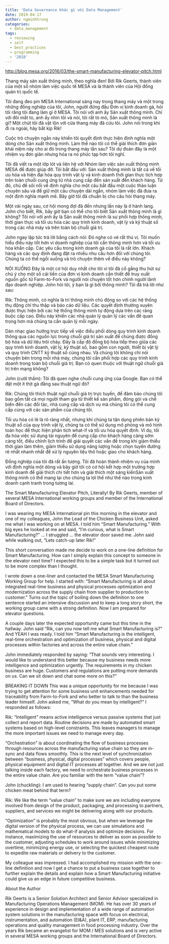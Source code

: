 ```yaml
---
title: 'Data Governance khác gì với Data Management'
date: 2019-04-17
author: ngminhtrung
categories:
  - data_management
tags:
  - reviewing
  - self
  - best_practices
  - programming
  - '2018'
---
```


http://blog.mesa.org/2016/03/the-smart-manufacturing-elevator-pitch.html

Thang máy sản xuất thông minh, theo nghĩa đen!
Bởi Rik Geerts, thành viên của một số nhóm làm việc quốc tế MESA và là thành viên của Hội đồng quản trị quốc tế.

Tôi đang đeo pin MESA International sáng nay trong thang máy và một trong những đồng nghiệp của tôi, John, người đứng đầu Đơn vị kinh doanh gà, hỏi tôi rằng tôi đang làm gì ở MESA. Tôi nói với anh ấy Sản xuất thông minh. Chỉ với đôi mắt to, anh ấy nhìn tôi và nói, tôi rất tò mò, Sản xuất thông minh là gì? Một chút tôi đã vật lộn với cửa thang máy đã cứu tôi. John nói trong khi đi ra ngoài, hãy bắt kịp Rik!

Cuộc trò chuyện ngắn này khiến tôi quyết định thực hiện định nghĩa một dòng cho Sản xuất thông minh. Làm thế nào tôi có thể giải thích đơn giản khái niệm này cho ai đó trong thang máy lần sau?
Tôi dự đoán đây là một nhiệm vụ đơn giản nhưng hóa ra nó phức tạp hơn tôi nghĩ.

Tôi đã viết ra một lớp lót và liên hệ với Nhóm làm việc sản xuất thông minh MESA để được giúp đỡ. Tôi bắt đầu với: Sản xuất thông minh là tất cả về tối ưu hóa và hiện đại hóa quy trình vật lý và kinh doanh thời gian thực tích hợp trên toàn chuỗi cung ứng từ nhà cung cấp đến sản xuất đến khách hàng. Từ đó, chủ đề sôi nổi về định nghĩa cho một câu bắt đầu một cuộc thảo luận chuyên sâu và để giữ một câu chuyện dài ngắn, nhóm làm việc đã đưa ra một định nghĩa mạnh mẽ. Bây giờ tôi đã chuẩn bị cho câu hỏi thang máy.

Một vài ngày sau, cơ hội mong đợi đã đến nhưng lần này là ở hành lang. John cho biết, Rik, bây giờ bạn có thể cho tôi biết Sản xuất thông minh là gì không? Tôi nói với anh ấy là Sản xuất thông minh là sự phối hợp thông minh, thời gian thực và tối ưu hóa các quy trình kinh doanh, vật lý và kỹ thuật số trong các nhà máy và trên toàn bộ chuỗi giá trị.

John ngay lập tức trả lời bằng cách nói: Đó nghe có vẻ rất thú vị. Tôi muốn hiểu điều này tốt hơn vì doanh nghiệp của tôi cần thông minh hơn và tối ưu hóa khẩn cấp. Các yêu cầu trong kinh doanh gà của tôi là rất lớn. Khách hàng và các quy định đang đặt ra nhiều nhu cầu hơn đối với chúng tôi. Chúng ta có thể ngồi xuống và trò chuyện thêm về điều này không?

NÓI XUỐNG
Đây là một cơ hội duy nhất cho tôi vì tôi đã cố gắng thu hút sự chú ý cho một số cải tiến của đơn vị kinh doanh cần thiết để truy xuất nguồn gốc từ Farm-to-Fork và người nói chuyện tốt hơn chính người lãnh đạo doanh nghiệp. John hỏi tôi, ý bạn là gì bởi thông minh? Tôi đã trả lời như sau:

Rik: Thông minh, có nghĩa là trí thông minh chủ động so với các hệ thống thụ động chỉ thu thập và báo cáo dữ liệu. Các quyết định thường xuyên được thực hiện bởi các hệ thống thông minh tự động dựa trên các ràng buộc cấp cao. Điều này khiến các nhà quản lý quản lý các vấn đề quan trọng hơn mà chúng ta cần quản lý mỗi ngày.

Dàn nhạc giao hưởng trực tiếp về việc điều phối dòng quy trình kinh doanh thông qua các nguồn lực trong chuỗi giá trị sản xuất để chúng được đồng bộ hóa và dữ liệu trôi chảy. Đây là cấp độ đồng bộ hóa tiếp theo giữa các quy trình kinh doanh, vật lý, kỹ thuật số, bao gồm con người, thiết bị vật lý và quy trình CNTT kỹ thuật số cùng nhau. Và chúng tôi không chỉ nói chuyện bên trong mỗi nhà máy, chúng tôi cần phối hợp các quy trình kinh doanh trong toàn bộ chuỗi giá trị. Bạn có quen thuộc với thuật ngữ chuỗi giá trị trên mạng không?

John (cười thầm): Tôi đã quen nghe chuỗi cung ứng của Google. Bạn có thể đặt một ít thịt gà đằng sau thuật ngữ đó?

Rik: Chúng tôi thích thuật ngữ chuỗi giá trị trực tuyến, để đảm bảo chúng tôi bao gồm tất cả mọi người tham gia từ thiết kế sản phẩm, đóng gói và chế biến đến các đối tác, nhà cung cấp và dịch vụ mà chúng tôi có thể cung cấp cùng với các sản phẩm của chúng tôi.

Tối ưu hóa có lẽ là rõ ràng nhất, nhưng khi chúng ta tận dụng phiên bản kỹ thuật số của quy trình vật lý, chúng ta có thể sử dụng mô phỏng và mô hình toán học để thực hiện phân tích what-if và tối ưu hóa quyết định. Ví dụ, tối đa hóa việc sử dụng tài nguyên để cung cấp cho khách hàng càng sớm càng tốt, điều chỉnh lịch trình để giải quyết các vấn đề trong khi giảm thiểu thời gian làm thêm, giảm thiểu sử dụng năng lượng hoặc chọn tuyến đường rẻ nhất nhanh nhất để xử lý nguyên liệu thô hoặc giao cho khách hàng.

Đồng nghiệp của tôi đã rất ấn tượng. Tôi đã hoàn thành nhiệm vụ của mình với định nghĩa một dòng và bây giờ tôi có cơ hội kết hợp một trường hợp kinh doanh để giải thích chi tiết hơn và giải thích một sáng kiến ​​Sản xuất thông minh có thể mang lại cho chúng ta lợi thế như thế nào trong kinh doanh cạnh tranh trong tương lai.


The Smart Manufacturing Elevator Pitch, Literally!
By Rik Geerts, member of several MESA International working groups and member of the International Board of Directors. 

I was wearing my MESA International pin this morning in the elevator and one of my colleagues, John the Lead of the Chicken Business Unit, asked me what I was working on at MESA. I told him “Smart Manufacturing.” With big eyes he looked at me and said, “I’m curious, what is Smart Manufacturing?” … I struggled … the elevator door saved me. John said while walking out, “Lets catch-up later Rik!” 

This short conversation made me decide to work on a one-line definition for Smart Manufacturing. How can I simply explain this concept to someone in the elevator next time?
I expected this to be a simple task but it turned out to be more complex than I thought. 

I wrote down a one-liner and contacted the MESA Smart Manufacturing Working Group for help. I started with: “Smart Manufacturing is all about integrated real-time business and physical processes optimization and modernization across the supply chain from supplier to production to customer.” Turns out the topic of boiling down the definition to one sentence started an intensive discussion and to keep a long story short, the working group came with a strong definition. Now I am prepared for elevator questions. 

A couple days later the expected opportunity came but this time in the hallway. John said “Rik, can you now tell me what Smart Manufacturing is?” And YEAH I was ready. I told him “Smart Manufacturing is the intelligent, real-time orchestration and optimization of business, physical and digital processes within factories and across the entire value chain.”

John immediately responded by saying: “That sounds very interesting. I would like to understand this better because my business needs more intelligence and optimization urgently. The requirements in my chicken business are huge. Customers and regulations are putting more demands on us. Can we sit down and chat some more on this?”

BREAKING IT DOWN
This was a unique opportunity for me because I was trying to get attention for some business unit enhancements needed for traceability from Farm-to-Fork and who better to talk to than the business leader himself. John asked me, “What do you mean by intelligent?” I responded as follows: 

Rik: “Intelligent” means active intelligence versus passive systems that just collect and report data. Routine decisions are made by automated smart systems based on high-level constraints. This leaves managers to manage the more important issues we need to manage every day. 

“Orchestration” is about coordinating the flow of business processes through resources across the manufacturing value chain so they are in-sync and data flows smoothly. This is the next level of synchronization between “business, physical, digital processes” which covers people, physical equipment and digital IT processes all together. And we are not just talking inside each factory, we need to orchestrate business processes in the entire value chain. Are you familiar with the term “value chain”? 

John (chuckling): I am used to hearing “supply chain”. Can you put some chicken meat behind that term?  

Rik: We like the term “value chain” to make sure we are including everyone involved from design of the product, packaging, and processing to partners, suppliers, and services we might be delivering along with our products. 

“Optimization” is probably the most obvious, but when we leverage the digital version of the physical process, we can use simulations and mathematical models to do what-if analysis and optimize decisions. For instance, maximizing the use of resources to deliver as soon as possible to the customer, adjusting schedules to work around issues while minimizing overtime, minimizing energy use, or selecting the quickest cheapest route to expedite raw materials or delivery to the customer. 

My colleague was impressed. I had accomplished my mission with the one-line definition and now I get a chance to put a business case together to further explain the details and explain how a Smart Manufacturing initiative could give us an edge in future competitive business. 

About the Author
















Rik Geerts is a Senior Solution Architect and Senior Advisor specialized in Manufacturing Operations Management (MOM). He has over 30 years of experience in design and implementation of a wide range of automation system solutions in the manufacturing space with focus on electrical, instrumentation, and automation (EI&A), plant IT, ERP, manufacturing operations and quality management in food processing industry. Over the years Rik became an evangelist for MOM / MES solutions and is very active in several MESA working groups and the International Board of Directors. 
